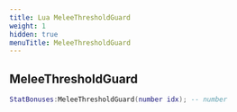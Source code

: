 ```yaml
---
title: Lua MeleeThresholdGuard
weight: 1
hidden: true
menuTitle: MeleeThresholdGuard
---
```

## MeleeThresholdGuard
```lua
StatBonuses:MeleeThresholdGuard(number idx); -- number
```